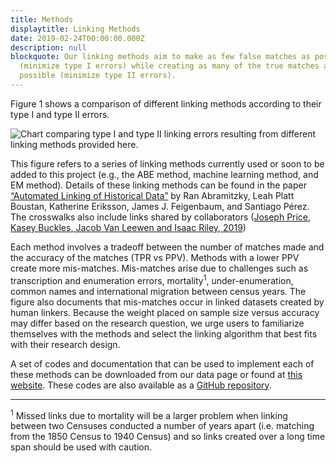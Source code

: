 ```yaml
---
title: Methods
displaytitle: Linking Methods
date: 2019-02-24T00:00:00.000Z
description: null
blockquote: Our linking methods aim to make as few false matches as possible
  (minimize type I errors) while creating as many of the true matches as
  possible (minimize type II errors).
---
```

Figure 1 shows a comparison of different linking methods according to their type I and type II errors.

![Chart comparing type I and type II linking errors resulting from different linking methods provided here.](/uploads/link_methods.png)

This figure refers to a series of linking methods currently used or soon to be added to this project (e.g., the ABE method, machine learning method, and EM method). Details of these linking methods can be found in the paper <a target="_blank" href="https://scholar.princeton.edu/sites/default/files/lboustan/files/nber_automated_linking.pdf">“Automated Linking of Historical Data”</a> by Ran Abramitzky, Leah Platt Boustan, Katherine Eriksson, James J. Feigenbaum, and Santiago Pérez. The crosswalks also include links shared by collaborators (<a target="_blank" href="https://www.sciencedirect.com/science/article/abs/pii/S0014498321000024">Joseph Price, Kasey Buckles, Jacob Van Leewen and Isaac Riley, 2019</a>) 

Each method involves a tradeoff between the number of matches made and the accuracy of the matches (TPR vs PPV). Methods with a lower PPV create more mis-matches. Mis-matches arise due to challenges such as transcription and enumeration errors, mortality<sup>1</sup>, under-enumeration, common names and international migration between census years. The figure also documents that mis-matches occur in linked datasets created by human linkers. Because the weight placed on sample size versus accuracy may differ based on the research question, we urge users to familiarize themselves with the methods and select the linking algorithm that best fits with their research design. 

A set of codes and documentation that can be used to implement each of these methods can be downloaded from our data page or found at <a target="_blank" href="https://ranabr.people.stanford.edu/matching-codes">this website</a>. These codes are also available as a <a target="_blank" href="https://github.com/historical-record-linking/matching-codes">GitHub repository</a>. 

<hr>

<p class="footnote"><sup>1</sup> Missed links due to mortality will be a larger problem when linking between two Censuses conducted a number of years apart (i.e. matching from the 1850 Census to 1940 Census) and so links created over a long time span should be used with caution.</p>